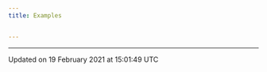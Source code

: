 ```yaml
---
title: Examples


---
```









-------------------------------

Updated on 19 February 2021 at 15:01:49 UTC
